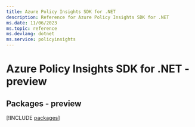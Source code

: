 ```yaml
---
title: Azure Policy Insights SDK for .NET
description: Reference for Azure Policy Insights SDK for .NET
ms.date: 11/06/2023
ms.topic: reference
ms.devlang: dotnet
ms.service: policyinsights
---
```

# Azure Policy Insights SDK for .NET - preview
## Packages - preview
[!INCLUDE [packages](policy-insights-index.md)]